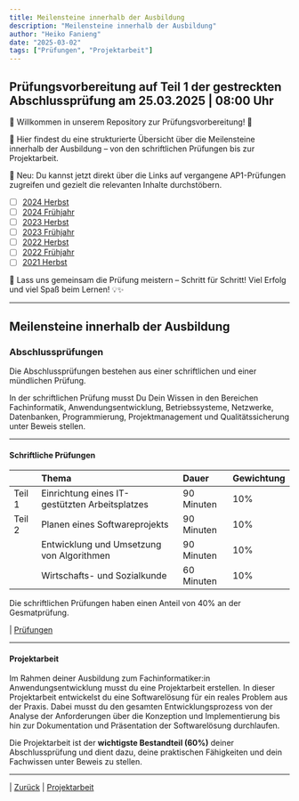 ```yaml
---
title: Meilensteine innerhalb der Ausbildung
description: "Meilensteine innerhalb der Ausbildung"
author: "Heiko Fanieng"
date: "2025-03-02"
tags: ["Prüfungen", "Projektarbeit"]
---
```


## Prüfungsvorbereitung auf Teil 1 der gestreckten Abschlussprüfung am 25.03.2025 | 08:00 Uhr

🔹 Willkommen in unserem Repository zur Prüfungsvorbereitung! 🔹

🚀 Hier findest du eine strukturierte Übersicht über die Meilensteine innerhalb der Ausbildung – von den schriftlichen Prüfungen bis zur Projektarbeit.

📌 Neu: Du kannst jetzt direkt über die Links auf vergangene AP1-Prüfungen zugreifen und gezielt die relevanten Inhalte durchstöbern.

- [ ] [2024 Herbst](01/08/README.md)
- [ ] [2024 Frühjahr](01/07/README.md)
- [ ] [2023 Herbst](01/06/README.md)
- [ ] [2023 Frühjahr](01/05/README.md)
- [ ] [2022 Herbst](01/04/README.md)
- [ ] [2022 Frühjahr](01/03/README.md)
- [ ] [2021 Herbst](01/02/README.md)

🎯 Lass uns gemeinsam die Prüfung meistern – Schritt für Schritt! Viel Erfolg und viel Spaß beim Lernen! 💡✨

---

## Meilensteine innerhalb der Ausbildung

### Abschlussprüfungen

Die Abschlussprüfungen bestehen aus einer schriftlichen und einer mündlichen Prüfung.

In der schriftlichen Prüfung musst Du Dein Wissen in den Bereichen Fachinformatik, Anwendungsentwicklung, Betriebssysteme, Netzwerke, Datenbanken, Programmierung, Projektmanagement und Qualitätssicherung unter Beweis stellen.

---

#### Schriftliche Prüfungen

|  | Thema | Dauer | Gewichtung |
| :--- | :--- | :--- | :--- |
| Teil 1 | Einrichtung eines IT-gestützten Arbeitsplatzes | 90 Minuten | 10% |
| Teil 2 | Planen eines Softwareprojekts | 90 Minuten | 10% |
|  | Entwicklung und Umsetzung von Algorithmen | 90 Minuten | 10% |
|  | Wirtschafts- und Sozialkunde | 60 Minuten | 10% |

Die schriftlichen Prüfungen haben einen Anteil von 40% an der Gesmatprüfung.

| [Prüfungen](01/README.md)

---

#### Projektarbeit

Im Rahmen deiner Ausbildung zum Fachinformatiker:in Anwendungsentwicklung musst du eine Projektarbeit erstellen. In dieser Projektarbeit entwickelst du eine Softwarelösung für ein reales Problem aus der Praxis. Dabei musst du den gesamten Entwicklungsprozess von der Analyse der Anforderungen über die Konzeption und Implementierung bis hin zur Dokumentation und Präsentation der Softwarelösung durchlaufen.

Die Projektarbeit ist der __wichtigste Bestandteil (60%)__ deiner Abschlussprüfung und dient dazu, deine praktischen Fähigkeiten und dein Fachwissen unter Beweis zu stellen.

---

| [Zurück](../README.md) | [Projektarbeit](02/README.md)
